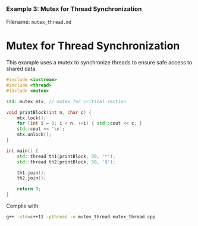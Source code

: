 
### Example 3: Mutex for Thread Synchronization
Filename: `mutex_thread.md`
 
# Mutex for Thread Synchronization

This example uses a mutex to synchronize threads to ensure safe access to shared data.

```cpp
#include <iostream>
#include <thread>
#include <mutex>

std::mutex mtx; // mutex for critical section

void printBlock(int n, char c) {
    mtx.lock();
    for (int i = 0; i < n; ++i) { std::cout << c; }
    std::cout << '\n';
    mtx.unlock();
}

int main() {
    std::thread th1(printBlock, 50, '*');
    std::thread th2(printBlock, 50, '$');

    th1.join();
    th2.join();

    return 0;
}
```

Compile with:
```bash
g++ -std=c++11 -pthread -o mutex_thread mutex_thread.cpp
```
 

